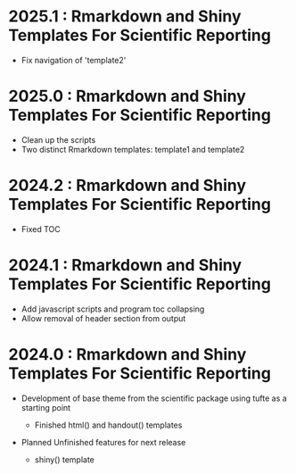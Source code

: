 # 2025.1 : Rmarkdown and Shiny Templates For Scientific Reporting

 - Fix navigation of 'template2'

# 2025.0 : Rmarkdown and Shiny Templates For Scientific Reporting

 - Clean up the scripts
 - Two distinct Rmarkdown templates: template1 and template2

# 2024.2 : Rmarkdown and Shiny Templates For Scientific Reporting

 - Fixed TOC

 
# 2024.1 : Rmarkdown and Shiny Templates For Scientific Reporting

 - Add javascript scripts and program toc collapsing
 - Allow removal of header section from output

# 2024.0 : Rmarkdown and Shiny Templates For Scientific Reporting

- Development of base theme from the scientific package using tufte as a starting point
  - Finished html() and handout() templates

- Planned Unfinished features for next release
  - shiny() template
